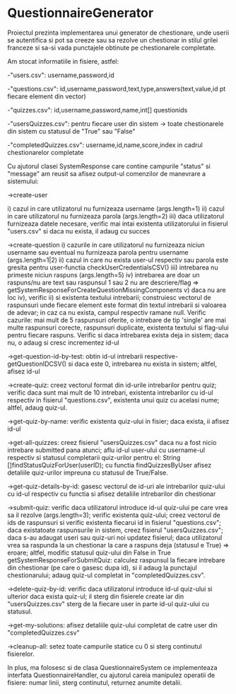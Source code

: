 # QuestionnaireGenerator
Proiectul prezinta implementarea unui generator de chestionare, unde userii se autentifica si
pot sa creeze sau sa rezolve un chestionar in stilul grilei franceze si sa-si vada
punctajele obtinute pe chestionarele completate.

Am stocat informatiile in fisiere, astfel:

-"users.csv": username,password,id

-"questions.csv": id,username,password,text,type,answers(text,value,id pt fiecare
element din vector)

-"quizzes.csv": id,username,password,name,int[] questionids

-"usersQuizzes.csv": pentru fiecare user din sistem -> toate chestionarele din sistem
cu statusul de "True" sau "False"

-"completedQuizzes.csv": username,id,name,score,index in cadrul chestionarelor 
completate

Cu ajutorul clasei SystemResponse care contine campurile "status" si "message"
am reusit sa afisez output-ul comenzilor de manevrare a sistemului:

->create-user

i) cazul in care utilizatorul nu furnizeaza username (args.length=1)
ii) cazul in care utilizatorul nu furnizeaza parola (args.length=2)
iii) daca utilizatorul furnizeaza datele necesare, verific mai intai existenta
utilizatorului in fisierul "users.csv" si daca nu exista, il adaug cu succes

->create-question
i) cazurile in care utilizatorul nu furnizeaza niciun username sau eventual nu
furnizeaza parola pentru username (args.length=1|2)
ii) cazul in care nu exista user-ul respectiv sau parola este gresita pentru
user-functia checkUserCredentialsCSV()
iii) intrebarea nu primeste niciun raspuns (args.length=5)
iv) intrebarea are doar un raspuns/nu are text sau raspunsul 1 sau 2 nu are
descriere/flag => getSystemResponseForCreateQuestionMissingComponents
v) daca nu are loc iv), verific ii) si existenta textului intrebarii; construiesc
vectorul de raspunsuri unde fiecare element este format din textul intrebarii si
valoarea de adevar; in caz ca nu exista, campul respectiv ramane null. Verific
cazurile: mai mult de 5 raspunsuri oferite, o intrebare de tip 'single' are
mai multe raspunsuri corecte, raspunsuri duplicate, existenta textului si flag-ului
pentru fiecare raspuns. Verific si daca intrebarea exista deja in sistem; daca nu,
o adaug si cresc incrementez id-ul

->get-question-id-by-test: obtin id-ul intrebarii respective-getQuestionIDCSV() 
si daca este 0, intrebarea nu exista in sistem; altfel, afisez id-ul

->create-quiz: creez vectorul format din id-urile intrebarilor pentru quiz;
verific daca sunt mai mult de 10 intrebari, existenta intrebarilor cu id-ul respectiv
in fisierul "questions.csv", existenta unui quiz cu acelasi nume; altfel, 
adaug quiz-ul.

->get-quiz-by-name: verific existenta quiz-ului in fisier; daca exista, ii afisez id-ul

->get-all-quizzes: creez fisierul "usersQuizzes.csv" daca nu a fost nicio intrebare submitted
pana atunci; aflu id-ul user-ului cu username-ul respectiv si statusul completarii
quiz-urilor pentru el: String []findStatusQuizForUser(userID); cu functia 
findQuizzesByUser afisez detaliile quiz-urilor impreuna cu statusul de True/False.

->get-quiz-details-by-id: gasesc vectorul de id-uri ale intrebarilor quiz-ului cu 
id-ul respectiv cu functia si afisez detaliile intrebarilor din chestionar

->submit-quiz: verific daca utilizatorul introduce id-ul quiz-ului pe care vrea sa il rezolve
(args.length=3); verific existenta quiz-ului; creez vectorul de ids de raspunsuri si verific
existenta fiecarui id in fisierul "questions.csv"; daca existatoate raspunsurile in sistem, 
creez fisierul "usersQuizzes.csv"; daca s-au adaugat useri sau quiz-uri noi updatez 
fisierul; daca utilizatorul vrea sa raspunda la un chestionar la care a raspuns deja
(statusul e True) => eroare; altfel, modific statusul quiz-ului din False in True 
getSystemResponseForSubmitQuiz: calculez raspunsul la fiecare intrebare din 
chestionar (pe care o gasesc dupa id), si il adaug la punctajul chestionarului; 
adaug quiz-ul completat in "completedQuizzes.csv".

->delete-quiz-by-id: verific daca utilizatorul introduce id-ul quiz-ului si ulterior daca exista
quiz-ul; il sterg din fisierele create iar din "usersQuizzes.csv" sterg de la fiecare user in parte
id-ul quiz-ului cu statusul.

->get-my-solutions: afisez detaliile quiz-ului completat de catre user din "completedQuizzes.csv"

->cleanup-all: setez toate campurile statice cu 0 si sterg continutul fisierelor.

In plus, ma folosesc si de clasa QuestionnaireSystem ce implementeaza interfata
QuestionnaireHandler, cu ajutorul careia manipulez operatii de fisiere: numar linii,
sterg continutul, returnez anumite detalii.
